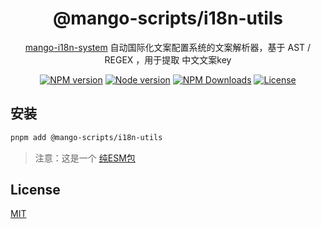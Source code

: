 <h1 align="center">
@mango-scripts/i18n-utils
</h1>
<p align="center"><a href="https://github.com/AlbertLin0923/mango-i18n-system" target="__blank" rel="noopener noreferrer">mango-i18n-system</a> 自动国际化文案配置系统的文案解析器，基于 AST / REGEX ，用于提取 中文文案key

<p>
<p align="center">
<a href="https://www.npmjs.com/package/@mango-scripts/i18n-utils" target="__blank" rel="noopener noreferrer"><img src="https://img.shields.io/npm/v/@mango-scripts/i18n-utils?label=" alt="NPM version"></a>
<a href="https://www.npmjs.com/package/@mango-scripts/i18n-utils" target="__blank" rel="noopener noreferrer"><img src="https://img.shields.io/node/v/@mango-scripts/i18n-utils" alt="Node version"></a>
<a href="https://www.npmjs.com/package/@mango-scripts/i18n-utils" target="__blank" rel="noopener noreferrer"><img alt="NPM Downloads" src="https://img.shields.io/npm/dt/@mango-scripts/i18n-utils"></a>
<a href="./LICENSE" target="__blank" rel="noopener noreferrer"><img alt="License" src="https://img.shields.io/github/license/Albertlin0923/mango-scripts"></a>
</p>

## 安装

```bash
pnpm add @mango-scripts/i18n-utils
```

> 注意：这是一个 [纯ESM包](https://gist.github.com/sindresorhus/a39789f98801d908bbc7ff3ecc99d99c#pure-esm-package)

## License

[MIT](./LICENSE)
